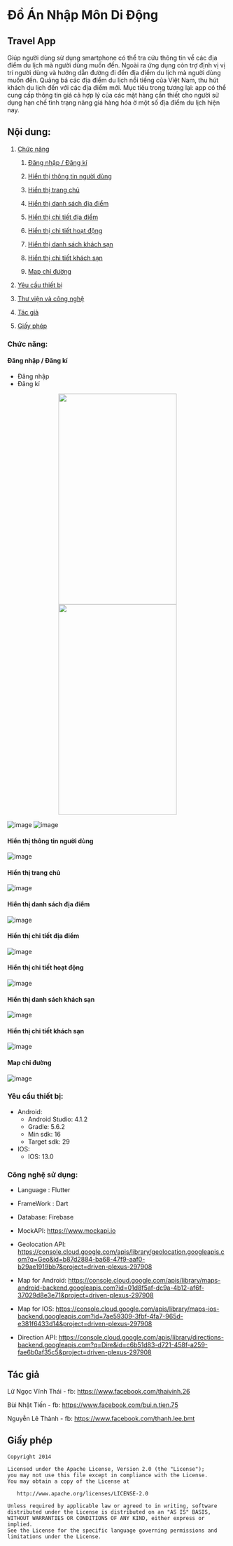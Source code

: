 # Đồ Án Nhập Môn Di Động

## Travel App
Giúp người dùng sử dụng smartphone có thể tra cứu thông tin về các địa điểm du lịch
mà người dùng muốn đến. Ngoài ra ứng dụng còn trợ định vị vị trí người dùng và hướng dẫn
đường đi đến địa điểm du lịch mà người dùng muốn đến.
Quảng bá các địa điểm du lịch nổi tiếng của Việt Nam, thu hút khách du lịch đến với
các địa điểm mới.
Mục tiêu trong tương lại: app có thể cung cấp thông tin giá cả hợp lý của các mặt hàng
cần thiết cho người sử dụng hạn chế tình trạng nâng giá hàng hóa ở một số địa điểm du lịch
hiện nay.

## Nội dung:
1. [Chức năng](#chức-năng)

   1. [Đăng nhập / Đăng kí](#đăng-nhập-/-đăng-kí)
   
   1. [Hiển thị thông tin người dùng](#)

   1. [Hiển thị trang chủ](#trang-chu)
   
   1. [Hiển thị danh sách địa điểm](#)

   1. [Hiển thị chi tiết địa điểm](#)
   
   1. [Hiển thị chi tiết hoạt động](#)
   
   1. [Hiển thị danh sách khách sạn](#)
   
   1. [Hiển thị chi tiết khách sạn](#)

   1. [Map chỉ đường](#)
   
1. [Yêu cầu thiết bị](#yêu-cầu-thiết-bị)

1. [Thư viện và công nghệ](#thư-viện-và-công-nghệ)

1. [Tác giả](#tác-giả)

1. [Giấy phép](#giấy-phép)
### Chức năng:
#### Đăng nhập / Đăng kí
  * Đăng nhập
  * Đăng kí
  
  <p align="center">
   <img src="screenshots/login.png" height = "480" width="270"> <img src="https://user-images.githubusercontent.com/56713327/105698521-935bb400-5f38-11eb-983f-bc9381d72f1c.PNG" height = "480" width="270">
   </p>

  ![image](https://user-images.githubusercontent.com/56713327/105698523-948ce100-5f38-11eb-8bf5-2cd0e4a765f7.PNG)
  ![image](https://user-images.githubusercontent.com/56713327/105698526-95257780-5f38-11eb-9627-25d6e11f21bd.PNG)
#### Hiển thị thông tin người dùng
  ![image](https://user-images.githubusercontent.com/56713327/105698586-a4a4c080-5f38-11eb-8bf0-f33aa9c4bfa1.PNG)
#### Hiển thị trang chủ
  ![image](https://user-images.githubusercontent.com/56713327/105698529-9656a480-5f38-11eb-9c77-f162f20bbe44.PNG)
#### Hiển thị danh sách địa điểm
  ![image](https://user-images.githubusercontent.com/56713327/105698535-98206800-5f38-11eb-8b7f-32b717eb56b0.PNG)
#### Hiển thị chi tiết địa điểm
  ![image](https://user-images.githubusercontent.com/56713327/105698540-99ea2b80-5f38-11eb-936d-772d64e9de83.PNG)
#### Hiển thị chi tiết hoạt động
  ![image](https://user-images.githubusercontent.com/56713327/105698558-9e164900-5f38-11eb-91ab-e14df751c517.PNG)
#### Hiển thị danh sách khách sạn
  ![image](https://user-images.githubusercontent.com/56713327/105698538-99519500-5f38-11eb-9278-f1c365e28182.PNG)
#### Hiển thị chi tiết khách sạn
  ![image](https://user-images.githubusercontent.com/56713327/105698573-a2426680-5f38-11eb-80a5-5801aa37d6b2.PNG)
#### Map chỉ đường
  ![image](https://user-images.githubusercontent.com/56713327/105698567-a1113980-5f38-11eb-9d3b-f56a3f295cac.PNG)
### Yêu cầu thiết bị:

   - Android:
     + Android Studio: 4.1.2
     + Gradle: 5.6.2
     + Min sdk: 16
     + Target sdk: 29
   - IOS:
     + IOS: 13.0
     
### Công nghệ sử dụng:

- Language : Flutter

- FrameWork : Dart

- Database: Firebase

* MockAPI: https://www.mockapi.io

* Geolocation API: https://console.cloud.google.com/apis/library/geolocation.googleapis.com?q=Geo&id=b87d2884-ba68-47f9-aaf0-b29ae1919bb7&project=driven-plexus-297908 

* Map for Android: https://console.cloud.google.com/apis/library/maps-android-backend.googleapis.com?id=01d8f5af-dc9a-4b12-af6f-37029d8e3e71&project=driven-plexus-297908

* Map for IOS: https://console.cloud.google.com/apis/library/maps-ios-backend.googleapis.com?id=7ae59309-3fbf-4fa7-965d-e381f6433d14&project=driven-plexus-297908

* Direction API: https://console.cloud.google.com/apis/library/directions-backend.googleapis.com?q=Dire&id=c6b51d83-d721-458f-a259-fae6b0af35c5&project=driven-plexus-297908

## Tác giả

Lữ Ngọc Vĩnh Thái - fb: https://www.facebook.com/thaivinh.26

Bùi Nhật Tiến - fb: https://www.facebook.com/bui.n.tien.75

Nguyễn Lê Thành - fb: https://www.facebook.com/thanh.lee.bmt

## Giấy phép

    Copyright 2014

    Licensed under the Apache License, Version 2.0 (the "License");
    you may not use this file except in compliance with the License.
    You may obtain a copy of the License at

       http://www.apache.org/licenses/LICENSE-2.0

    Unless required by applicable law or agreed to in writing, software
    distributed under the License is distributed on an "AS IS" BASIS,
    WITHOUT WARRANTIES OR CONDITIONS OF ANY KIND, either express or implied.
    See the License for the specific language governing permissions and
    limitations under the License.
